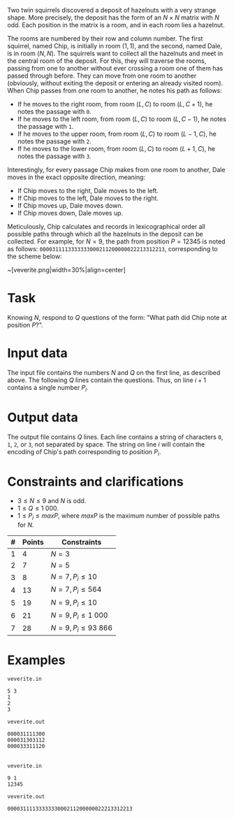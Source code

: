 
Two twin squirrels discovered a deposit of hazelnuts with a very strange shape. More precisely, the deposit has the form of an $N \times N$ matrix with $N$ odd. Each position in the matrix is a room, and in each room lies a hazelnut.

The rooms are numbered by their row and column number. The first squirrel, named Chip, is initially in room $(1, 1)$, and the second, named Dale, is in room $(N, N)$. The squirrels want to collect all the hazelnuts and meet in the central room of the deposit. For this, they will traverse the rooms, passing from one to another without ever crossing a room one of them has passed through before. They can move from one room to another (obviously, without exiting the deposit or entering an already visited room). When Chip passes from one room to another, he notes his path as follows:
- If he moves to the right room, from room $(L, C)$ to room $(L, C+1)$, he notes the passage with `0`.
- If he moves to the left room, from room $(L, C)$ to room $(L, C-1)$, he notes the passage with `1`.
- If he moves to the upper room, from room $(L, C)$ to room $(L-1, C)$, he notes the passage with `2`.
- If he moves to the lower room, from room $(L, C)$ to room $(L+1, C)$, he notes the passage with `3`.

Interestingly, for every passage Chip makes from one room to another, Dale moves in the exact opposite direction, meaning:
- If Chip moves to the right, Dale moves to the left.
- If Chip moves to the left, Dale moves to the right.
- If Chip moves up, Dale moves down.
- If Chip moves down, Dale moves up.

Meticulously, Chip calculates and records in lexicographical order all possible paths through which all the hazelnuts in the deposit can be collected. For example, for $N = 9$, the path from position $P = 12345$ is noted as follows: `0000311113333333000211200000022213312213`, corresponding to the scheme below:

~[veverite.png|width=30%|align=center]

# Task
Knowing $N$, respond to $Q$ questions of the form: "What path did Chip note at position $P$?".

# Input data
The input file contains the numbers $N$ and $Q$ on the first line, as described above. The following $Q$ lines contain the questions. Thus, on line $i+1$ contains a single number $P_i$.

# Output data
The output file contains $Q$ lines. Each line contains a string of characters `0`, `1`, `2`, or `3`, not separated by space. The string on line $i$ will contain the encoding of Chip's path corresponding to position $P_i$.

# Constraints and clarifications
- $3 \leq N \leq 9$ and $N$ is odd.
- $1 \leq Q \leq 1\ 000$.
- $1 \leq P_i \leq maxP$, where $maxP$ is the maximum number of possible paths for $N$.

| # | Points | Constraints |
| - | ------ | ------------ |
| 1 | 4      | $N = 3$      |
| 2 | 7      | $N = 5$      |
| 3 | 8      | $N = 7, P_i \leq 10$ |
| 4 | 13     | $N = 7, P_i \leq 564$ |
| 5 | 19     | $N = 9, P_i \leq 10$ |
| 6 | 21     | $N = 9, P_i \leq 1\ 000$ |
| 7 | 28     | $N = 9, P_i \leq 93\ 866$ |

# Examples
`veverite.in`
```
5 3
1
2
3
```
`veverite.out`
```
000031111300
000031303112
000033311120
```

\
`veverite.in`
```
9 1
12345
```
`veverite.out`
```
0000311113333333000211200000022213312213
```
